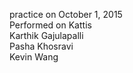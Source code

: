 practice on October 1, 2015  
Performed on Kattis  
Karthik Gajulapalli  
Pasha Khosravi  
Kevin Wang